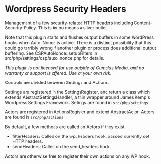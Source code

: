 # Wordpress Security Headers

Management of a few security-related HTTP headers including Content-Security-Policy. This is by no means a silver bullet.

Note that this plugin starts and flushes output buffers in some WordPress hooks when Auto-Nonce is active. There is a distinct possibility that this could go terribly wrong if another plugin or process does additional output buffering. See CSPAutoNonce::setupFilters in src/php/settings/csp/auto_nonce.php for details.

*This plugin is not licensed for use outside of Cumulus Media, and no warranty or support is offered. Use at your own risk.*

Controls are divided between Settings and Actions.

Settings are registered in the SettingsRegister, and return a class which extends AbstractSettingsHandler, a thin wrapper around James Kemp's Wordpress Settings Framework. Setings are found in `src/php/settings`

Actors are registered in ActionsRegister and extend AbstractActor. Actors are found in `src/php/actions`

By default, a few methods are called on Actors if they exist.
- filterHeaders: Called on the wp_headers hook, passed currently set HTTP headers.
- sendHeaders: Called on the send_headers hook.

Actors are otherwise free to register their own actions on any WP hook.